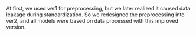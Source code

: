 At first, we used ver1 for preprocessing, but we later realized it caused data leakage during standardization. So we redesigned the preprocessing into ver2, and all models were based on data processed with this improved version.